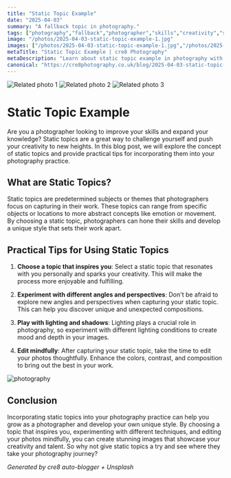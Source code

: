 ```yaml
---
title: "Static Topic Example"
date: "2025-04-03"
summary: "A fallback topic in photography."
tags: ["photography","fallback","photographer","skills","creativity","static topics","subjects","angles","lighting","editing","unique style"]
image: "/photos/2025-04-03-static-topic-example-1.jpg"
images: ["/photos/2025-04-03-static-topic-example-1.jpg","/photos/2025-04-03-static-topic-example-2.jpg","/photos/2025-04-03-static-topic-example-3.jpg"]
metaTitle: "Static Topic Example | cre8 Photography"
metaDescription: "Learn about static topic example in photography with practical tips and insights."
canonical: "https://cre8photography.co.uk/blog/2025-04-03-static-topic-example"
---
```



<div class="grid grid-cols-1 sm:grid-cols-2 md:grid-cols-3 gap-4">
  <img src="/photos/2025-04-03-static-topic-example-1.jpg" alt="Related photo 1" class="w-full rounded-lg" />
<img src="/photos/2025-04-03-static-topic-example-2.jpg" alt="Related photo 2" class="w-full rounded-lg" />
<img src="/photos/2025-04-03-static-topic-example-3.jpg" alt="Related photo 3" class="w-full rounded-lg" />
</div>


# Static Topic Example

Are you a photographer looking to improve your skills and expand your knowledge? Static topics are a great way to challenge yourself and push your creativity to new heights. In this blog post, we will explore the concept of static topics and provide practical tips for incorporating them into your photography practice.

## What are Static Topics?

Static topics are predetermined subjects or themes that photographers focus on capturing in their work. These topics can range from specific objects or locations to more abstract concepts like emotion or movement. By choosing a static topic, photographers can hone their skills and develop a unique style that sets their work apart.

## Practical Tips for Using Static Topics

1. **Choose a topic that inspires you**: Select a static topic that resonates with you personally and sparks your creativity. This will make the process more enjoyable and fulfilling.

2. **Experiment with different angles and perspectives**: Don't be afraid to explore new angles and perspectives when capturing your static topic. This can help you discover unique and unexpected compositions.

3. **Play with lighting and shadows**: Lighting plays a crucial role in photography, so experiment with different lighting conditions to create mood and depth in your images.

4. **Edit mindfully**: After capturing your static topic, take the time to edit your photos thoughtfully. Enhance the colors, contrast, and composition to bring out the best in your work.

![photography](/path/to/image)

## Conclusion

Incorporating static topics into your photography practice can help you grow as a photographer and develop your own unique style. By choosing a topic that inspires you, experimenting with different techniques, and editing your photos mindfully, you can create stunning images that showcase your creativity and talent. So why not give static topics a try and see where they take your photography journey?

*Generated by cre8 auto-blogger + Unsplash*
